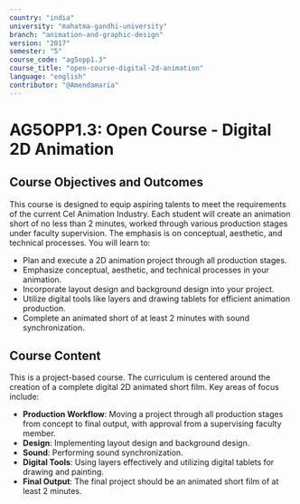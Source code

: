 ```yaml
---
country: "india"
university: "mahatma-gandhi-university"
branch: "animation-and-graphic-design"
version: "2017"
semester: "5"
course_code: "ag5opp1.3"
course_title: "open-course-digital-2d-animation"
language: "english"
contributor: "@Amendamaria"
---
```


# AG5OPP1.3: Open Course - Digital 2D Animation

## Course Objectives and Outcomes
This course is designed to equip aspiring talents to meet the requirements of the current Cel Animation Industry. Each student will create an animation short of no less than 2 minutes, worked through various production stages under faculty supervision. The emphasis is on conceptual, aesthetic, and technical processes. You will learn to:
* Plan and execute a 2D animation project through all production stages.
* Emphasize conceptual, aesthetic, and technical processes in your animation.
* Incorporate layout design and background design into your project.
* Utilize digital tools like layers and drawing tablets for efficient animation production.
* Complete an animated short of at least 2 minutes with sound synchronization.

## Course Content
This is a project-based course. The curriculum is centered around the creation of a complete digital 2D animated short film. Key areas of focus include:
* **Production Workflow**: Moving a project through all production stages from concept to final output, with approval from a supervising faculty member.
* **Design**: Implementing layout design and background design.
* **Sound**: Performing sound synchronization.
* **Digital Tools**: Using layers effectively and utilizing digital tablets for drawing and painting.
* **Final Output**: The final project should be an animated short film of at least 2 minutes.
